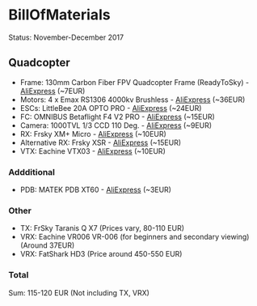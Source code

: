 # BillOfMaterials

Status: November-December 2017

## Quadcopter

- Frame: 130mm Carbon Fiber FPV Quadcopter Frame (ReadyToSky) - [AliExpress](130_frame) (~7EUR)
- Motors: 4 x Emax RS1306 4000kv Brushless - [AliExpress](130_motors) (~36EUR)
- ESCs: LittleBee 20A OPTO PRO - [AliExpress](130_escs) (~24EUR) 
- FC: OMNIBUS Betaflight F4 V2 PRO - [AliExpress](130_fc) (~15EUR)
- Camera: 1000TVL 1/3 CCD 110 Deg. - [AliExpress](130_camera) (~9EUR)
- RX: Frsky XM+ Micro - [AliExpress](130_rx) (~10EUR)
- Alternative RX: Frsky XSR - [AliExpress](130_rx_alt) (~15EUR)
- VTX: Eachine VTX03 - [AliExpress](130_vtx) (~10EUR)

### Addditional

- PDB: MATEK PDB XT60 - [AliExpress](130_pdb) (~3EUR)

### Other

- TX: FrSky Taranis Q X7 (Prices vary, 80-110 EUR)
- VRX: Eachine VR006 VR-006 (for beginners and secondary viewing) (Around 37EUR)
- VRX: FatShark HD3 (Price around 450-550 EUR)

### Total

Sum: 115-120 EUR (Not including TX, VRX)

[130_frame]: https://www.aliexpress.com/item/Mini-130mm-130-Carbon-Fiber-FPV-Quadcopter-Frame-Kits-Matek-PDB-XT60-w-5V-12V-BEC/32710935704.html
[130_motors]: https://www.aliexpress.com/item/4set-lot-Original-Emax-RS1306-3300KV-4000kv-CW-CCW-Brushless-Motor-for-FPV-Racing-QAV130-QAV150/32687681343.html
[130_escs]: https://www.aliexpress.com/item/Original-FVT-LittleBee-20A-OPTO-PRO-ESC-Favourite-BLHeli-2-4S-F396-Supports-OneShot125-For-RC/32659772852.html
[130_fc]:https://www.aliexpress.com/item/OMNIBUS-Betaflight-F4-V2-PRO-Flight-Controller-Board-w-Baro-Built-in-OSD-With-Power-Supply/1000005051903.html
[130_camera]: https://www.aliexpress.com/item/Shiping-Cost-Extra-Production-Price/32777080953.html
[130_rx]: https://www.aliexpress.com/item/Frsky-XM-Micro-D16-SBUS-Full-Range-Receiver-Up-to-16CH/32779679173.html
[130_rx_alt]: https://www.aliexpress.com/item/FrSky-XSR-2-4GHz-16CH-ACCST-Receiver-S-Bus-CPPM-Output-Support-X9D-X9E-X9DP-X12S/32789890235.html
[130_vtx]: https://www.aliexpress.com/item/Eachine-VTX03-Super-Mini-5-8G-72CH-0-25mW-50mw-200mW-Switchable-FPV-Transmitter/32783340891.html
[130_pdb]: https://www.aliexpress.com/item/MATEK-Mini-Power-Hub-PDB-XT60-Power-Distribution-Board-PDB-XT60-with-BEC-5V-12V-for/32796297702.html
